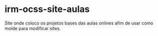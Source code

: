 # irm-ocss-site-aulas
Site onde coloco os projetos bases das aulas onlines afim de usar como molde para modificar sites.
